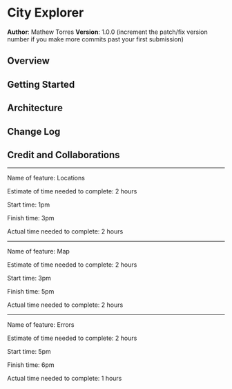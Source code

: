 # City Explorer

**Author**: Mathew Torres
**Version**: 1.0.0 (increment the patch/fix version number if you make more commits past your first submission)

## Overview
<!-- Provide a high level overview of what this application is and why you are building it, beyond the fact that it's an assignment for this class. (i.e. What's your problem domain?) -->

## Getting Started
<!-- What are the steps that a user must take in order to build this app on their own machine and get it running? -->

## Architecture
<!-- Provide a detailed description of the application design. What technologies (languages, libraries, etc) you're using, and any other relevant design information. -->

## Change Log
<!-- Use this area to document the iterative changes made to your application as each feature is successfully implemented. Use time stamps. Here's an example:

01-01-2001 4:59pm - Application now has a fully-functional express server, with a GET route for the location resource. -->

## Credit and Collaborations
<!-- Give credit (and a link) to other people or resources that helped you build this application. -->

---

Name of feature: Locations

Estimate of time needed to complete: 2 hours

Start time: 1pm

Finish time: 3pm

Actual time needed to complete: 2 hours

---
Name of feature: Map

Estimate of time needed to complete: 2 hours

Start time: 3pm

Finish time: 5pm

Actual time needed to complete: 2 hours

---

Name of feature: Errors

Estimate of time needed to complete: 2 hours

Start time: 5pm

Finish time: 6pm

Actual time needed to complete: 1 hours
